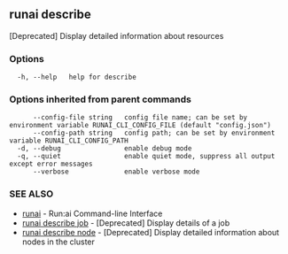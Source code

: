 ## runai describe

[Deprecated] Display detailed information about resources

### Options

```
  -h, --help   help for describe
```

### Options inherited from parent commands

```
      --config-file string   config file name; can be set by environment variable RUNAI_CLI_CONFIG_FILE (default "config.json")
      --config-path string   config path; can be set by environment variable RUNAI_CLI_CONFIG_PATH
  -d, --debug                enable debug mode
  -q, --quiet                enable quiet mode, suppress all output except error messages
      --verbose              enable verbose mode
```

### SEE ALSO

* [runai](runai.md)	 - Run:ai Command-line Interface
* [runai describe job](runai_describe_job.md)	 - [Deprecated] Display details of a job
* [runai describe node](runai_describe_node.md)	 - [Deprecated] Display detailed information about nodes in the cluster

